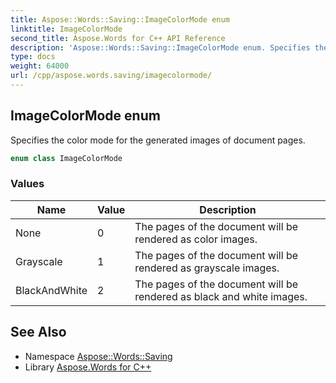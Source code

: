 ```yaml
---
title: Aspose::Words::Saving::ImageColorMode enum
linktitle: ImageColorMode
second_title: Aspose.Words for C++ API Reference
description: 'Aspose::Words::Saving::ImageColorMode enum. Specifies the color mode for the generated images of document pages in C++.'
type: docs
weight: 64000
url: /cpp/aspose.words.saving/imagecolormode/
---
```

## ImageColorMode enum


Specifies the color mode for the generated images of document pages.

```cpp
enum class ImageColorMode
```

### Values

| Name | Value | Description |
| --- | --- | --- |
| None | 0 | The pages of the document will be rendered as color images. |
| Grayscale | 1 | The pages of the document will be rendered as grayscale images. |
| BlackAndWhite | 2 | The pages of the document will be rendered as black and white images. |

## See Also

* Namespace [Aspose::Words::Saving](../)
* Library [Aspose.Words for C++](../../)
